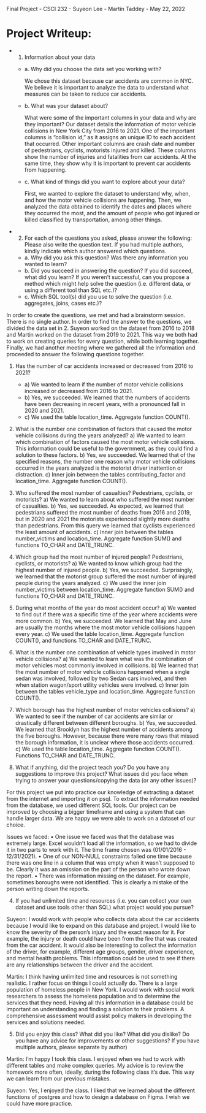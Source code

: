 Final Project - CSCI 232 - Suyeon Lee - Martin Taddey - May 22, 2022

# Project Writeup:
* 1. Information about your data

	* a. Why did you choose the data set you working with?

		We chose this dataset because car accidents are common in NYC. We believe it is important to analyze the data to understand what measures can be taken to reduce car accidents.
 
	* b. What was your dataset about?

		What were some of the important columns in your data and why are they important? 
		Our dataset details the information of motor vehicle collisions in New York City from 2016 to 2021. One of the important columns is “collision id,” as it assigns an unique ID to each accident that occurred. Other important columns are crash date and number of pedestrians, cyclists, motorists injured and killed. These columns show the number of injuries and fatalities from car accidents. At the same time, they show why it is important to prevent car accidents from happening.

	* c. What kind of things did you want to explore about your data? 

		First, we wanted to explore the dataset to understand why, when, and how the motor vehicle collisions are happening. Then, we analyzed the data obtained to identify the dates and places where they occurred the most, and the amount of people who got injured or killed classified by transportation, among other things.

* 2. For each of the questions you asked, please answer the following: Please also write the question text. If you had multiple authors, kindly indicate which author answered which questions. 
	* a. Why did you ask this question? Was there any information you wanted to learn? 
	* b. Did you succeed in answering the question? If you did succeed, what did you learn? If you weren’t successful, can you propose a method which might help solve the question (i.e. different data, or using a different tool than SQL etc.)?
	* c. Which SQL tool(s) did you use to solve the question (i.e. aggregates, joins, cases etc.)? 

In order to create the questions, we met and had a brainstorm session. There is no single author. In order to find the answer to the questions, we divided the data set in 2. Suyeon worked on the dataset from 2016 to 2018 and Martin worked on the dataset from 2019 to 2021. This way we both had to work on creating queries for every question, while both learning together. Finally, we had another meeting where we gathered all the information and proceeded to answer the following questions together.
 
1. Has the number of car accidents increased or decreased from 2016 to 2021?
	* a) We wanted to learn if the number of motor vehicle collisions increased or decreased from 2016 to 2021.
	* b) Yes, we succeeded. We learned that the numbers of accidents have been decreasing in recent years, with a pronounced fall in 2020 and 2021.
	* c) We used the table location_time. Aggregate function COUNT().

2. What is the number one combination of factors that caused the motor vehicle collisions during the years analyzed?
a)	We wanted to learn which combination of factors caused the most motor vehicle collisions. This information could be useful to the government, as they could find a solution to these factors.
b)	Yes, we succeeded. We learned that of the specified reasons, the number one reason why motor vehicle collisions occurred in the years analyzed is the motorist driver inattention or distraction.
c)	Inner join between the tables contributing_factor and location_time. Aggregate function COUNT().

3. Who suffered the most number of casualties? Pedestrians, cyclists, or motorists?
a)	We wanted to learn about who suffered the most number of casualties.
b)	Yes, we succeeded. As expected, we learned that pedestrians suffered the most number of deaths from 2016 and 2019, but in 2020 and 2021 the motorists experienced slightly more deaths than pedestrians. From this query we learned that cyclists experienced the least amount of accidents.
c)	Inner join between the tables number_victims and location_time. Aggregate function SUM() and functions TO_CHAR and DATE_TRUNC.

4. Which group had the most number of injured people? Pedestrians, cyclists, or motorists?
a)	We wanted to know which group had the highest number of injured people. 
b)	Yes, we succeeded. Surprisingly, we learned that the motorist group suffered the most number of injured people during the years analyzed.
c)	We used the inner join number_victims between location_time. Aggregate function SUM() and functions TO_CHAR and DATE_TRUNC. 

5. During what months of the year do most accident occur?
a)	We wanted to find out if there was a specific time of the year where accidents were more common.
b)	Yes, we succeeded. We learned that May and June are usually the months where the most motor vehicle collisions happen every year.
c)	We used the table location_time. Aggregate function COUNT(), and functions TO_CHAR and DATE_TRUNC.
    
6. What is the number one combination of vehicle types involved in motor vehicle collisions?
a)	We wanted to learn what was the combination of motor vehicles most commonly involved in collisions.
b)	We learned that the most number of motor vehicle collisions happened when a single sedan was involved, followed by two Sedan cars involved, and then when station wagon/sport utility vehicles were involved.
c)	Inner join between the tables vehicle_type and location_time. Aggregate function COUNT().

7. Which borough has the highest number of motor vehicles collisions?
a)	We wanted to see if the number of car accidents are similar or drastically different between different boroughs. 
b)	Yes, we succeeded. We learned that Brooklyn has the highest number of accidents among the five boroughs. However, because there were many rows that missed the borough information, it is unclear where those accidents occurred. 
c)	We used the table location_time. Aggregate function COUNT(). Functions TO_CHAR and DATE_TRUNC.

3. What if anything, did the project teach you? Do you have any suggestions to improve this project? What issues did you face when trying to answer your questions/copying the data (or any other issues)?

For this project we put into practice our knowledge of extracting a dataset from the internet and importing it on psql. To extract the information needed from the database, we used different SQL tools. Our project can be improved by choosing a bigger timeframe and using a system that can handle larger data. We are happy we were able to work on a dataset of our choice.

Issues we faced:
•	One issue we faced was that the database was extremely large. Excel wouldn’t load all the information, so we had to divide it in two parts to work with it. The time frame chosen was (01/01/2016 - 12/31/2021). 
•	One of our NON-NULL constraints failed one time because there was one line in a column that was empty when it wasn’t supposed to be. Clearly it was an omission on the part of the person who wrote down the report.
•	There was information missing on the dataset. For example, sometimes boroughs were not identified. This is clearly a mistake of the person writing down the reports.

4. If you had unlimited time and resources (i.e. you can collect your own dataset and use tools other than SQL) what project would you pursue?

Suyeon: I would work with people who collects data about the car accidents because I would like to expand on this database and project. I would like to know the severity of the person’s injury and the exact reason for it. For example, the injury or death could have been from the fire that was created from the car accident. It would also be interesting to collect the information of the driver, for example, different age groups, gender, driver experience, and mental health problems. This information could be used to see if there are any relationships between the driver and the accident. 

Martin: I think having unlimited time and resources is not something realistic. I rather focus on things I could actually do. There is a large population of homeless people in New York. I would work with social work researchers to assess the homeless population and to determine the services that they need. Having all this information in a database could be important on understanding and finding a solution to their problems. A comprehensive assessment would assist policy makers in developing the services and solutions needed.

5. Did you enjoy this class? What did you like? What did you dislike? Do you have any advice for improvements or other suggestions? If you have multiple authors, please separate by author)

Martin: I’m happy I took this class. I enjoyed when we had to work with different tables and make complex queries. My advice is to review the homework more often, ideally, during the following class it’s due. This way we can learn from our previous mistakes.

Suyeon: Yes, I enjoyed the class. I liked that we learned about the different functions of postgres and how to design a database on Figma. I wish we could have more practice. 
